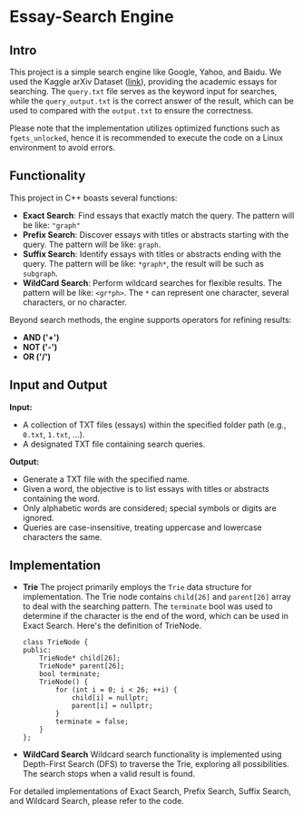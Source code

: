 # Essay-Search Engine

## Intro
This project is a simple search engine like Google, Yahoo, and Baidu. We used the Kaggle arXiv Dataset ([link](https://www.kaggle.com/datasets/Cornell-University/arxiv?resource=download)), providing the academic essays for searching. 
The `query.txt` file serves as the keyword input for searches, while the `query_output.txt` is the correct answer of the result, which can be used to compared with the `output.txt` to ensure the correctness.

Please note that the implementation utilizes optimized functions such as `fgets_unlocked`, hence it is recommended to execute the code on a Linux environment to avoid errors.

## Functionality
This project in C++ boasts several functions:
- **Exact Search**: Find essays that exactly match the query. The pattern will be like: `"graph"`
- **Prefix Search**: Discover essays with titles or abstracts starting with the query. The pattern will be like: `graph`.
- **Suffix Search**: Identify essays with titles or abstracts ending with the query. The pattern will be like: `*graph*`, the result will be such as `subgraph`.
- **WildCard Search**: Perform wildcard searches for flexible results. The pattern will be like: `<gr*ph>`. The `*` can represent one character, several characters, or no character.

Beyond search methods, the engine supports operators for refining results:
- **AND ('+')**
- **NOT ('-')**
- **OR ('/')**

## Input and Output
**Input:**
- A collection of TXT files (essays) within the specified folder path (e.g., `0.txt`, `1.txt`, ...).
- A designated TXT file containing search queries.

**Output:**
- Generate a TXT file with the specified name.
- Given a word, the objective is to list essays with titles or abstracts containing the word.
- Only alphabetic words are considered; special symbols or digits are ignored.
- Queries are case-insensitive, treating uppercase and lowercase characters the same.

## Implementation

- **Trie**
    The project primarily employs the `Trie` data structure for implementation. The Trie node contains `child[26]` and `parent[26]` array to deal with the searching pattern. The `terminate` bool was used to determine if the character is the end of the word, which can be used in Exact Search. 
    Here's the definition of TrieNode.
    ```
    class TrieNode {
    public:
        TrieNode* child[26];
        TrieNode* parent[26];
        bool terminate;
        TrieNode() {
            for (int i = 0; i < 26; ++i) {
                child[i] = nullptr;
                parent[i] = nullptr;
            }
            terminate = false;
        }
    };
    ```
- **WildCard Search**
    Wildcard search functionality is implemented using Depth-First Search (DFS) to traverse the Trie, exploring all possibilities. The search stops when a valid result is found.

For detailed implementations of Exact Search, Prefix Search, Suffix Search, and Wildcard Search, please refer to the code.